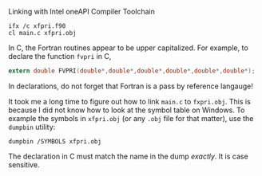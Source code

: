 Linking with Intel oneAPI Compiler Toolchain
```console
ifx /c xfpri.f90
cl main.c xfpri.obj
```

In C, the Fortran routines appear to be upper capitalized.
For example, to declare the function `fvpri` in C,
```c
extern double FVPRI(double*,double*,double*,double*,double*,double*);
```
In declarations, do not forget that Fortran is a pass by reference langauge!


It took me a long time to figure out how to link `main.c` to `fxpri.obj`.
This is because I did not know how to look at the symbol table on Windows.
To example the symbols in `xfpri.obj` (or any `.obj` file for that matter), use the `dumpbin` utility:
```console
dumpbin /SYMBOLS xfpri.obj
```
The declaration in C must match the name in the dump *exactly*.
It is case sensitive.
